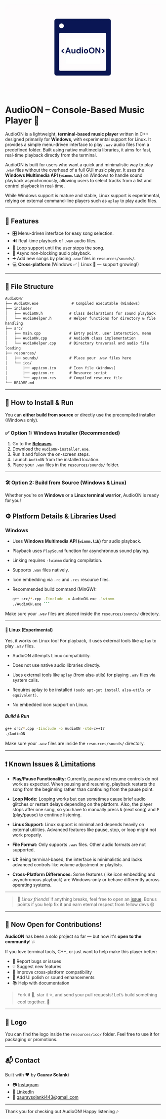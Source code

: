 ![AudioON Logo](https://github.com/gauravslnk/AudioON/blob/main/resources/ico/AudioON.png)

# **AudioON** – Console-Based Music Player 🎵

AudioON is a lightweight, **terminal-based music player** written in C++ designed primarily for **Windows**, with experimental support for Linux. It provides a simple menu-driven interface to play `.wav` audio files from a predefined folder. Built using native multimedia libraries, it aims for fast, real-time playback directly from the terminal.

AudioON is built for users who want a quick and minimalistic way to play `.wav` files without the overhead of a full GUI music player. It uses the **Windows Multimedia API (`winmm.lib`)** on Windows to handle sound playback asynchronously, allowing users to select tracks from a list and control playback in real-time.

While Windows support is mature and stable, Linux support is experimental, relying on external command-line players such as `aplay` to play audio files.

---

## 🎯 Features

- 🎛️ Menu-driven interface for easy song selection.
- 🔊 Real-time playback of `.wav` audio files.
- 🔁 Loop support until the user stops the song.
- 🧠 Async non-blocking audio playback.
- ➕ Add new songs by placing `.wav` files in `resources/sounds/`.
- 💻 **Cross-platform** (Windows ✅ | Linux 🐧 — support growing!)

---

## 📁 File Structure

```
AudioON/
├── AudioON.exe               # Compiled executable (Windows)
├── include/
│   ├── AudioON.h            # Class declarations for sound playback
│   └── AudioHelper.h        # Helper functions for directory & file handling
├── src/
│   ├── main.cpp             # Entry point, user interaction, menu
│   ├── AudioON.cpp          # AudioON class implementation
│   └── AudioHelper.cpp      # Directory traversal and audio file loading
├── resources/
│   ├── sounds/              # Place your .wav files here
│   └── ico/
│       ├── appicon.ico      # Icon file (Windows)
│       ├── appicon.rc       # Resource script
│       └── appicon.res      # Compiled resource file
└── README.md

````

---

## 🚀 How to Install & Run

You can **either build from source** or directly use the precompiled installer (Windows only).


### ✅ Option 1: Windows Installer (Recommended)

1. Go to the [**Releases**](https://github.com/gauravslnk/AudioON/releases).
2. Download the `AudioON-installer.exe`.
3. Run it and follow the on-screen steps.
4. Launch `AudioON` from the installed location.
5. Place your `.wav` files in the `resources/sounds/` folder.

---

### 🛠️ Option 2: Build from Source (Windows & Linux)

Whether you're on **Windows** or a **Linux terminal warrior**, AudioON is ready for you!

## ⚙️ Platform Details & Libraries Used

### Windows

- Uses **Windows Multimedia API (`winmm.lib`)** for audio playback.
- Playback uses `PlaySound` function for asynchronous sound playing.
- Linking requires `-lwinmm` during compilation.
- Supports `.wav` files natively.
- Icon embedding via `.rc` and `.res` resource files.
- Recommended build command (MinGW):

  ```bash
  g++ src/*.cpp -Iinclude -o AudioON.exe -lwinmm
  ./AudioON.exe ```

Make sure your `.wav` files are placed inside the `resources/sounds/` directory.

---

#### 🐧 Linux (Experimental)

Yes, it works on Linux too!
For playback, it uses external tools like `aplay` to play `.wav` files.

- AudioON attempts Linux compatibility.

- Does not use native audio libraries directly.

- Uses external tools like `aplay` (from alsa-utils) for playing `.wav` files via system calls.

- Requires aplay to be installed `(sudo apt-get install alsa-utils or equivalent)`.

- No embedded icon support on Linux.


##### Build & Run

```bash
g++ src/*.cpp -Iinclude -o AudioON -std=c++17
./AudioON
```

Make sure your `.wav` files are inside the `resources/sounds/` directory.

---

## ❗ Known Issues & Limitations

- **Play/Pause Functionality:** Currently, pause and resume controls do not work as expected. When pausing and resuming, playback restarts the song from the beginning rather than continuing from the pause point.

- **Loop Mode:** Looping works but can sometimes cause brief audio glitches or restart delays depending on the platform. Also, the player stops after one song, so you have to manually press `N` (next song) and `P` (play/pause) to continue listening.

- **Linux Support:** Linux support is minimal and depends heavily on external utilities. Advanced features like pause, stop, or loop might not work properly.

- **File Format:** Only supports `.wav` files. Other audio formats are not supported.

- **UI:** Being terminal-based, the interface is minimalistic and lacks advanced controls like volume adjustment or playlists.

- **Cross-Platform Differences:** Some features (like icon embedding and asynchronous playback) are Windows-only or behave differently across operating systems.

---

> 🧪 *Linux friends!* If anything breaks, feel free to open an [issue](https://github.com/gauravslnk/AudioON/issues).
> Bonus points if you help fix it and earn eternal respect from fellow devs 😄

---

## 🤝 Now Open for Contributions!

**AudioON** has been a solo project so far — but now it's **open to the community**! 💥

If you love terminal tools, C++, or just want to help make this player better:

* 🐛 Report bugs or issues
* 💡 Suggest new features
* 🤖 Improve cross-platform compatibility
* 🎨 Add UI polish or sound enhancements
* 📚 Help with documentation

> Fork it 🍴, star it ⭐, and send your pull requests!
> Let’s build something cool together. 🔧

---

## 📸 Logo

You can find the logo inside the `resources/ico/` folder.
Feel free to use it for packaging or promotions.

---

## 📬 Contact

Built with ❤️ by **Gaurav Solanki**

* 📷 [Instagram](https://instagram.com/gauravslnk)
* 💼 [LinkedIn](https://linkedin.com/in/gaurav-solanki-07a5a6321)
* 📧 [gauravsolanki443@gmail.com](mailto:gauravsolanki443@gmail.com)

---
Thank you for checking out AudioON!
Happy listening 🎶


